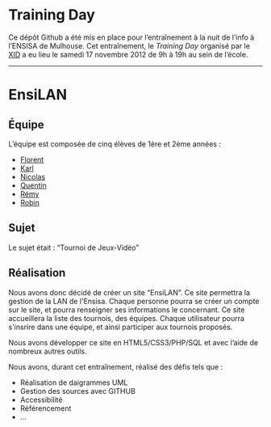 # Training Day

Ce dépôt Github a été mis en place pour l’entraînement à la nuit de l’info à l’ENSISA de Mulhouse. 
Cet entraînement, le _Training Day_ organisé par le [XID](http://xid.ensisa.info) a eu lieu le samedi 17 novembre 2012 de 9h à 19h au sein de l’école.

***

# EnsiLAN

## Équipe

L’équipe est composée de cinq élèves de 1ère et 2ème années :

* [Florent](/Dahwar)
* [Karl](/Rauks)
* [Nicolas](/nicolabricot)
* [Quentin](/aDernnell)
* [Rémy](/Themandunord)
* [Robin](/Wailander)

## Sujet

Le sujet était : “Tournoi de Jeux-Vidéo”


## Réalisation

Nous avons donc décidé de créer un site “EnsiLAN”. Ce site permettra la gestion de la LAN de l'Ensisa.
Chaque personne pourra se créer un compte sur le site, et pourra renseigner  ses informations le concernant. Ce site accueillera la liste des tournois, des équipes.
Chaque utilisateur pourra s'insrire dans une équipe, et ainsi participer aux tournois proposés.



Nous avons développer ce site en HTML5/CSS3/PHP/SQL et avec l’aide de nombreux autres outils.

Nous avons, durant cet entraînement, réalisé des défis tels que :
* Réalisation de daigrammes UML
* Gestion des sources avec GITHUB
* Accessibilité
* Référencement
* ...